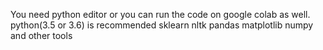 

You need python editor or you can run the code on google colab as well.
python(3.5 or 3.6) is recommended
sklearn
nltk
pandas
matplotlib
numpy
and other tools 
